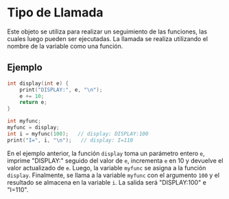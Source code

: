 # Tipo de Llamada

Este objeto se utiliza para realizar un seguimiento de las funciones, las cuales luego pueden ser ejecutadas. La llamada se realiza utilizando el nombre de la variable como una función.

## Ejemplo

```c++
int display(int e) {
    print("DISPLAY:", e, "\n");
    e += 10;
    return e;
}

int myfunc;
myfunc = display;
int i = myfunc(100);   // display: DISPLAY:100
print("I=", i, "\n");   // display: I=110
```

En el ejemplo anterior, la función `display` toma un parámetro entero `e`, imprime "DISPLAY:" seguido del valor de `e`, incrementa `e` en 10 y devuelve el valor actualizado de `e`. Luego, la variable `myfunc` se asigna a la función `display`. Finalmente, se llama a la variable `myfunc` con el argumento `100` y el resultado se almacena en la variable `i`. La salida será "DISPLAY:100" e "I=110".